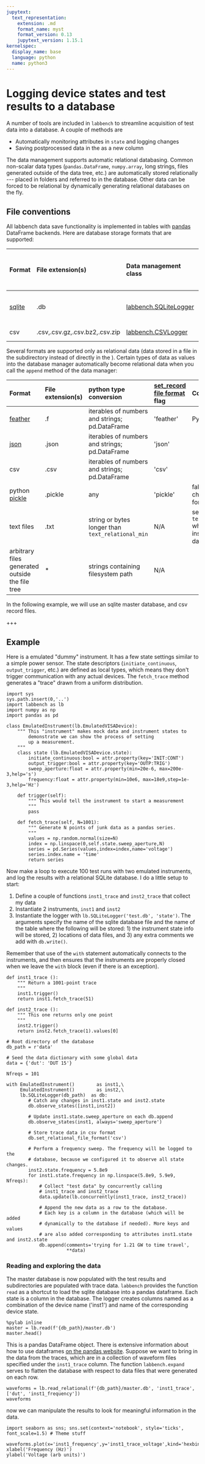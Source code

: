 ```yaml
---
jupytext:
  text_representation:
    extension: .md
    format_name: myst
    format_version: 0.13
    jupytext_version: 1.15.1
kernelspec:
  display_name: base
  language: python
  name: python3
---
```


# Logging device states and test results to a database
A number of tools are included in `labbench` to streamline acquisition of test data into a database. A couple of methods are

* Automatically monitoring attributes in `state` and logging changes
* Saving postprocessed data in the as a new column

The data management supports automatic relational databasing. Common non-scalar data types (`pandas.DataFrame`, `numpy.array`, long strings, files generated outside of the data tree, etc.) are automatically stored relationally --- placed in folders and referred to in the database. Other data can be forced to be relational by dynamically generating relational databases on the fly.

## File conventions
All labbench data save functionality is implemented in tables with [pandas](http://pandas.pydata.org) DataFrame backends. Here are database storage formats that are supported:

| Format                            | File extension(s)              | Data management class | flag to [use record file format](http://ssm.ipages.nist.gov/labbench/labbench.html#labbench.managedata.RelationalTableLogger.set_relational_file_format) | Comments |
|:----------------------------------|:-------------------------------|:-----------------------|:------------------------|:----
| [sqlite](http://sqlite.org/)              | .db                            | [labbench.SQLiteLogger](http://ssm.ipages.nist.gov/labbench/labbench.html#labbench.managedata.SQLiteLogger) | 'sqlite' | Scales to larger databases than csv |
| csv                               | .csv,.csv.gz,.csv.bz2,.csv.zip | [labbench.CSVLogger](http://ssm.ipages.nist.gov/labbench/labbench.html#labbench.managedata.CSVLogger)          |'csv'| Easy to inspect |

Several formats are supported only as relational data (data stored in a file in the subdirectory instead of directly in the ). Certain types of data as values into the database manager automatically become relational data when you call the `append` method of the data manager:

| Format                            | File extension(s)              | python type conversion | [set_record file format](http://ssm.ipages.nist.gov/labbench/labbench.html#labbench.managedata.RelationalTableLogger.set_relational_file_format) flag | Comments |
|:----------------------------------|:-------------------------------|:-----------------------|:------------------------|:----
| [feather](http://github.com/wesm/feather)| .f                             | iterables of numbers and strings; pd.DataFrame | 'feather' | Python 3.x only
| [json](http://www.json.org/)      | .json                          | iterables of numbers and strings; pd.DataFrame         | 'json' | |
| csv                               | .csv | iterables of numbers and strings; pd.DataFrame         |'csv'| |
| python [pickle](https://docs.python.org/3/library/pickle.html) | .pickle | any | 'pickle' | fallback if the chosen relational format fails |
| text files     | .txt | string or bytes longer than `text_relational_min` | N/A | set `text_relational_min` when you instantiate the database manager
| arbitrary files generated outside the file tree |     *             | strings containing filesystem path | N/A |

In the following example, we will use an sqlite master database, and csv record files. 

+++

## Example
Here is a emulated "dummy" instrument. It has a few state settings similar to a simple power sensor. The state descriptors (`initiate_continuous`, `output_trigger`, etc.) are defined as local types, which means they don't trigger communication with any actual devices. The `fetch_trace` method generates a "trace" drawn from a uniform distribution.

```{code-cell} ipython3
import sys
sys.path.insert(0,'..')
import labbench as lb
import numpy as np
import pandas as pd

class EmulatedInstrument(lb.EmulatedVISADevice):
    """ This "instrument" makes mock data and instrument states to
        demonstrate we can show the process of setting
        up a measurement.
    """
    class state (lb.EmulatedVISADevice.state):
        initiate_continuous:bool = attr.property(key='INIT:CONT')
        output_trigger:bool = attr.property(key='OUTP:TRIG')
        sweep_aperture:float = attr.property(min=20e-6, max=200e-3,help='s')
        frequency:float = attr.property(min=10e6, max=18e9,step=1e-3,help='Hz')

    def trigger(self):
        """ This would tell the instrument to start a measurement
        """
        pass
    
    def fetch_trace(self, N=1001):
        """ Generate N points of junk data as a pandas series.
        """
        values = np.random.normal(size=N)
        index = np.linspace(0,self.state.sweep_aperture,N)
        series = pd.Series(values,index=index,name='voltage')
        series.index.name = 'time'
        return series
```

Now make a loop to execute 100 test runs with two emulated instruments, and log the results with a relational SQLite database. I do a little setup to start:

1. Define a couple of functions `inst1_trace` and `inst2_trace` that collect my data
2. Instantiate 2 instruments, `inst1` and `inst2`
3. Instantiate the logger with `lb.SQLiteLogger('test.db', 'state')`.
   The arguments specify the name of the sqlite database file and the name of the table where the following will be stored: 1) the instrument state info will be stored, 2) locations of data files, and 3) any extra comments we add with `db.write()`.

Remember that use of the `with` statement automatically connects to the instruments, and then ensures that the instruments are properly closed when we leave the `with` block (even if there is an exception).

```{code-cell} ipython3
def inst1_trace ():
    """ Return a 1001-point trace
    """
    inst1.trigger()
    return inst1.fetch_trace(51)

def inst2_trace ():
    """ This one returns only one point
    """
    inst2.trigger()
    return inst2.fetch_trace(1).values[0]
    
# Root directory of the database
db_path = r'data'

# Seed the data dictionary with some global data
data = {'dut': 'DUT 15'}

Nfreqs = 101

with EmulatedInstrument()        as inst1,\
     EmulatedInstrument()        as inst2,\
     lb.SQLiteLogger(db_path)  as db:
        # Catch any changes in inst1.state and inst2.state
        db.observe_states([inst1,inst2])  
        
        # Update inst1.state.sweep_aperture on each db.append
        db.observe_states(inst1, always='sweep_aperture')
        
        # Store trace data in csv format
        db.set_relational_file_format('csv')
        
        # Perform a frequency sweep. The frequency will be logged to the
        # database, because we configured it to observe all state changes.
        inst2.state.frequency = 5.8e9
        for inst1.state.frequency in np.linspace(5.8e9, 5.9e9, Nfreqs):                    
            # Collect "test data" by concurrently calling
            # inst1_trace and inst2_trace
            data.update(lb.concurrently(inst1_trace, inst2_trace))

            # Append the new data as a row to the database.
            # Each key is a column in the database (which will be added
            # dynamically to the database if needed). More keys and values
            # are also added corresponding to attributes inst1.state and inst2.state
            db.append(comments='trying for 1.21 GW to time travel',
                      **data)
```

### Reading and exploring the data
The master database is now populated with the test results and subdirectories are populated with trace data. `labbench` provides the function `read` as a shortcut to load the sqlite database into a pandas dataframe. Each state is a column in the database. The logger creates columns named as a combination of the device name ('inst1') and name of the corresponding device state.

```{code-cell} ipython3
%pylab inline
master = lb.read(f'{db_path}/master.db')
master.head()
```

This is a pandas DataFrame object. There is extensive information about how to use dataframes [on the pandas website](http://pandas.pydata.org/pandas-docs/stable/). Suppose we want to bring in the data from the traces, which are in a collection of waveform files specified under the `inst1_trace` column. The function `labbench.expand` serves to flatten the database with respect to data files that were generated on each row.

```{code-cell} ipython3
waveforms = lb.read_relational(f'{db_path}/master.db', 'inst1_trace', ['dut', 'inst1_frequency'])
waveforms
```

now we can manipulate the results to look for meaningful information in the data.

```{code-cell} ipython3
import seaborn as sns; sns.set(context='notebook', style='ticks', font_scale=1.5) # Theme stuff

waveforms.plot(x='inst1_frequency',y='inst1_trace_voltage',kind='hexbin')
xlabel('Frequency (Hz)')
ylabel('Voltage (arb units)')
```
